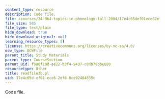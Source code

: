 ```yaml
---
content_type: resource
description: Code file.
file: /courses/24-964-topics-in-phonology-fall-2004/17e4c65def01ece62ef68ce92404835c_readfile3b.pl
file_size: 505
file_type: text/plain
hide_download: true
hide_download_original: null
learning_resource_types: []
license: https://creativecommons.org/licenses/by-nc-sa/4.0/
ocw_type: OCWFile
parent_title: Study Materials
parent_type: CourseSection
parent_uid: f600f19d-ae22-b3f4-9437-c8db79bbe880
resourcetype: Other
title: readfile3b.pl
uid: 17e4c65d-ef01-ece6-2ef6-8ce92404835c
---
```

Code file.